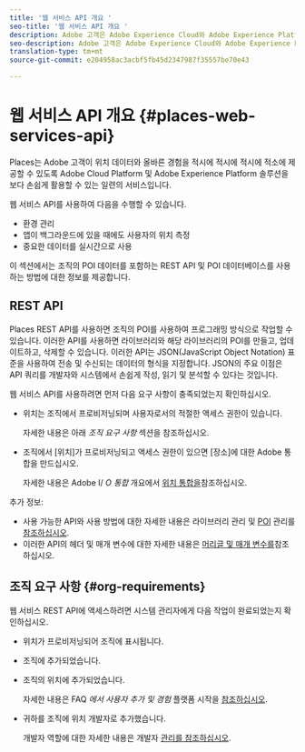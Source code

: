 ```yaml
---
title: '웹 서비스 API 개요 '
seo-title: '웹 서비스 API 개요 '
description: Adobe 고객은 Adobe Experience Cloud와 Adobe Experience Platform 솔루션에 적합한 위치 데이터와 적절한 경험을 적시에 적시에 적소에 제공할 수 있는 서비스를 제공합니다.
seo-description: Adobe 고객은 Adobe Experience Cloud와 Adobe Experience Platform 솔루션에 적합한 위치 데이터와 적절한 경험을 적시에 적시에 적소에 제공할 수 있는 서비스를 제공합니다.
translation-type: tm+mt
source-git-commit: e204958ac3acbf5fb45d2347987f35557be70e43

---
```



# 웹 서비스 API 개요 {#places-web-services-api}

Places는 Adobe 고객이 위치 데이터와 올바른 경험을 적시에 적시에 적시에 적소에 제공할 수 있도록 Adobe Cloud Platform 및 Adobe Experience Platform 솔루션을 보다 손쉽게 활용할 수 있는 일련의 서비스입니다.

웹 서비스 API를 사용하여 다음을 수행할 수 있습니다.

* 환경 관리
* 앱이 백그라운드에 있을 때에도 사용자의 위치 측정
* 중요한 데이터를 실시간으로 사용

이 섹션에서는 조직의 POI 데이터를 포함하는 REST API 및 POI 데이터베이스를 사용하는 방법에 대한 정보를 제공합니다.

## REST API

Places REST API를 사용하면 조직의 POI를 사용하여 프로그래밍 방식으로 작업할 수 있습니다. 이러한 API를 사용하면 라이브러리와 해당 라이브러리의 POI를 만들고, 업데이트하고, 삭제할 수 있습니다. 이러한 API는 JSON(JavaScript Object Notation) 표준을 사용하여 전송 및 수신되는 데이터의 형식을 지정합니다. JSON의 주요 이점은 API 쿼리를 개발자와 시스템에서 손쉽게 작성, 읽기 및 분석할 수 있다는 것입니다.

웹 서비스 API를 사용하려면 먼저 다음 요구 사항이 충족되었는지 확인하십시오.

* 위치는 조직에서 프로비저닝되며 사용자로서의 적절한 액세스 권한이 있습니다.

   자세한 내용은 아래 *조직 요구 사항* 섹션을 참조하십시오.

* 조직에서 [위치]가 프로비저닝되고 액세스 권한이 있으면 [장소]에 대한 Adobe 통합을 만드십시오.

   자세한 내용은 Adobe I/ *O 통합* 개요에서 [위치 통합을](/help/web-service-api/adobe-i-o-integration.md)참조하십시오.

추가 정보:

* 사용 가능한 API와 사용 방법에 대한 자세한 내용은 라이브러리 관리 및 [POI](/help/web-service-api/api-usage/manage-libraries/manage-libraries.md) 관리를 [참조하십시오](/help/web-service-api/api-usage/manage-pois/manage-pois.md).
* 이러한 API의 헤더 및 매개 변수에 대한 자세한 내용은 [머리글 및 매개 변수를](/help/web-service-api/api-usage/headers-and-parameters.md)참조하십시오.

## 조직 요구 사항 {#org-requirements}

웹 서비스 REST API에 액세스하려면 시스템 관리자에게 다음 작업이 완료되었는지 확인하십시오.

* 위치가 프로비저닝되어 조직에 표시됩니다.
* 조직에 추가되었습니다.
* 조직의 위치에 추가되었습니다.

   자세한 내용은 FAQ *에서 사용자 추가 및 경험* 플랫폼 시작을 [참조하십시오](/help/places-faqs.md).

* 귀하를 조직에 위치 개발자로 추가했습니다.

   개발자 역할에 대한 자세한 내용은 개발자 [관리를 참조하십시오](https://helpx.adobe.com/enterprise/using/manage-developers.html).